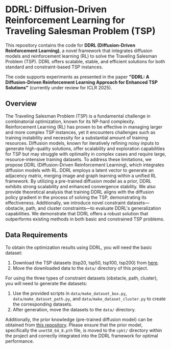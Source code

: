 # DDRL: Diffusion-Driven Reinforcement Learning for Traveling Salesman Problem (TSP)

This repository contains the code for **DDRL (Diffusion-Driven Reinforcement Learning)**, a novel framework that integrates diffusion models and reinforcement learning (RL) to solve the Traveling Salesman Problem (TSP). DDRL offers scalable, stable, and efficient solutions for both standard and constraint-based TSP instances.

The code supports experiments as presented in the paper **"DDRL: A Diffusion-Driven Reinforcement Learning Approach for Enhanced TSP Solutions"** (currently under review for ICLR 2025).

## Overview

The Traveling Salesman Problem (TSP) is a fundamental challenge in combinatorial optimization, known for its NP-hard complexity. Reinforcement Learning (RL) has proven to be effective in managing larger and more complex TSP instances, yet it encounters challenges such as training instability and necessity for a substantial amount of training resources. Diffusion models, known for iteratively refining noisy inputs to generate high-quality solutions, offer scalability and exploration capabilities for TSP but may struggle with optimality in complex cases and require large, resource-intensive training datasets. To address these limitations, we propose DDRL (Diffusion-Driven Reinforcement Learning), which integrates diffusion models with RL. DDRL employs a latent vector to generate an adjacency matrix, merging image and graph learning within a unified RL framework. By utilizing a pre-trained diffusion model as a prior, DDRL exhibits strong scalability and enhanced convergence stability. We also provide theoretical analysis that training DDRL aligns with the diffusion policy gradient in the process of solving the TSP, demonstrating its effectiveness. Additionally, we introduce novel constraint datasets—obstacle, path, and cluster constraints—to evaluate DDRL's generalization capabilities. We demonstrate that DDRL offers a robust solution that outperforms existing methods in both basic and constrained TSP problems. 

## Data Requirements

To obtain the optimization results using DDRL, you will need the basic dataset:

1. Download the TSP datasets (tsp20, tsp50, tsp100, tsp200) from [here](https://github.com/chaitjo/learning-tsp).
2. Move the downloaded data to the `data/` directory of this project.

For using the three types of constraint datasets (obstacle, path, cluster), you will need to generate the datasets:

1. Use the provided scripts in `data/make_dataset_box.py`, `data/make_dataset_path.py`, and `data/make_dataset_cluster.py` to create the corresponding datasets.
2. After generation, move the datasets to the `data/` directory.

Additionally, the prior knowledge (pre-trained diffusion model) can be obtained from [this repository](https://github.com/AlexGraikos/diffusion_priors?tab=readme-ov-file). Please ensure that the prior model, specifically the `unet50_64_8.pth` file, is moved to the `cpkt/` directory within the project and correctly integrated into the DDRL framework for optimal performance.
